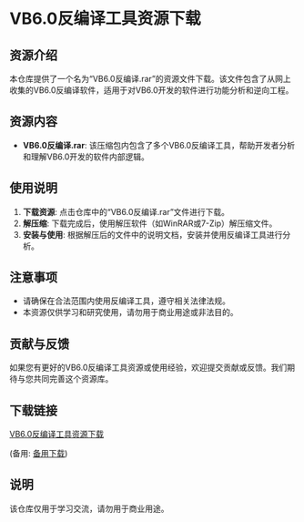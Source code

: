 # VB6.0反编译工具资源下载

## 资源介绍

本仓库提供了一个名为“VB6.0反编译.rar”的资源文件下载。该文件包含了从网上收集的VB6.0反编译软件，适用于对VB6.0开发的软件进行功能分析和逆向工程。

## 资源内容

- **VB6.0反编译.rar**: 该压缩包内包含了多个VB6.0反编译工具，帮助开发者分析和理解VB6.0开发的软件内部逻辑。

## 使用说明

1. **下载资源**: 点击仓库中的“VB6.0反编译.rar”文件进行下载。
2. **解压缩**: 下载完成后，使用解压软件（如WinRAR或7-Zip）解压缩文件。
3. **安装与使用**: 根据解压后的文件中的说明文档，安装并使用反编译工具进行分析。

## 注意事项

- 请确保在合法范围内使用反编译工具，遵守相关法律法规。
- 本资源仅供学习和研究使用，请勿用于商业用途或非法目的。

## 贡献与反馈

如果您有更好的VB6.0反编译工具资源或使用经验，欢迎提交贡献或反馈。我们期待与您共同完善这个资源库。

## 下载链接
[VB6.0反编译工具资源下载](https://pan.quark.cn/s/ccd60ae3b17a) 

(备用: [备用下载](https://pan.baidu.com/s/148B6PMx3WoByt0Ce_6gOeg?pwd=1234))

## 说明

该仓库仅用于学习交流，请勿用于商业用途。
